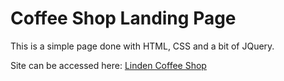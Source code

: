# Coffee Shop Landing Page

This is a simple page done with HTML, CSS and a bit of JQuery. 

Site can be accessed here: [Linden Coffee Shop](ttps://ullataponen.github.io/coffee-shop-front/)

